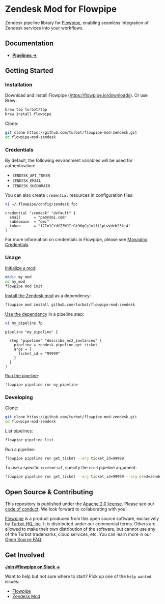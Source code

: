# Zendesk Mod for Flowpipe

Zendesk pipeline library for [Flowpipe](https://flowpipe.io), enabling seamless integration of Zendesk services into your workflows.

## Documentation

- **[Pipelines →](https://hub.flowpipe.io/mods/turbot/zendesk/pipelines)**

## Getting Started

### Installation

Download and install Flowpipe (https://flowpipe.io/downloads). Or use Brew:

```sh
brew tap turbot/tap
brew install flowpipe
```

Clone:

```sh
git clone https://github.com/turbot/flowpipe-mod-zendesk.git
cd flowpipe-mod-zendesk
```

### Credentials

By default, the following environment variables will be used for authentication:

- `ZENDESK_API_TOKEN`
- `ZENDESK_EMAIL`
- `ZENDESK_SUBDOMAIN`

You can also create `credential` resources in configuration files:

```sh
vi ~/.flowpipe/config/zendesk.fpc
```

```hcl
credential "zendesk" "default" {
  email      = "pam@dmi.com"
  subdomain  = "dmi"
  token      = "17ImlCYdfZ3WJIrGk96gCpJn1fi1pLwVdrb23kj4"
}
```

For more information on credentials in Flowpipe, please see [Managing Credentials](https://flowpipe.io/docs/run/credentials).

### Usage

[Initialize a mod](https://flowpipe.io/docs/build/index#initializing-a-mod):

```sh
mkdir my_mod
cd my_mod
flowpipe mod init
```

[Install the Zendesk mod](https://flowpipe.io/docs/build/mod-dependencies#mod-dependencies) as a dependency:

```sh
flowpipe mod install github.com/turbot/flowpipe-mod-zendesk
```

[Use the dependency](https://flowpipe.io/docs/build/write-pipelines/index) in a pipeline step:

```sh
vi my_pipeline.fp
```

```hcl
pipeline "my_pipeline" {

  step "pipeline" "describe_ec2_instances" {
    pipeline = zendesk.pipeline.get_ticket
    args = {
      ticket_id = "99999"
    }
  }
}
```

[Run the pipeline](https://flowpipe.io/docs/run/pipelines):

```sh
flowpipe pipeline run my_pipeline
```

### Developing

Clone:

```sh
git clone https://github.com/turbot/flowpipe-mod-zendesk.git
cd flowpipe-mod-zendesk
```

List pipelines:

```sh
flowpipe pipeline list
```

Run a pipeline:

```sh
flowpipe pipeline run get_ticket --arg ticket_id=99999
```

To use a specific `credential`, specify the `cred` pipeline argument:

```sh
flowpipe pipeline run get_ticket --arg ticket_id=99999 --arg cred=zendesk_profile
```

## Open Source & Contributing

This repository is published under the [Apache 2.0 license](https://www.apache.org/licenses/LICENSE-2.0). Please see our [code of conduct](https://github.com/turbot/.github/blob/main/CODE_OF_CONDUCT.md). We look forward to collaborating with you!

[Flowpipe](https://flowpipe.io) is a product produced from this open source software, exclusively by [Turbot HQ, Inc](https://turbot.com). It is distributed under our commercial terms. Others are allowed to make their own distribution of the software, but cannot use any of the Turbot trademarks, cloud services, etc. You can learn more in our [Open Source FAQ](https://turbot.com/open-source).

## Get Involved

**[Join #flowpipe on Slack →](https://flowpipe.io/community/join)**

Want to help but not sure where to start? Pick up one of the `help wanted` issues:

- [Flowpipe](https://github.com/turbot/flowpipe/labels/help%20wanted)
- [Zendesk Mod](https://github.com/turbot/flowpipe-mod-zendesk/labels/help%20wanted)
